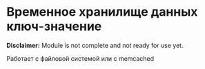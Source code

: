 # Временное хранилище данных ключ-значение
**Disclaimer:** Module is not complete and not ready for use yet.

Работает с файловой системой или с memcached